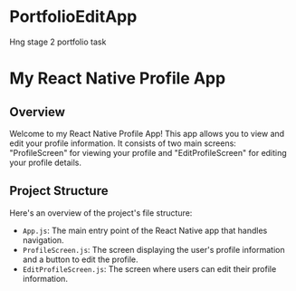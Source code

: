 # PortfolioEditApp
Hng stage 2 portfolio task
# My React Native Profile App

## Overview

Welcome to my React Native Profile App! This app allows you to view and edit your profile information. It consists of two main screens: "ProfileScreen" for viewing your profile and "EditProfileScreen" for editing your profile details.

## Project Structure

Here's an overview of the project's file structure:

- `App.js`: The main entry point of the React Native app that handles navigation.
- `ProfileScreen.js`: The screen displaying the user's profile information and a button to edit the profile.
- `EditProfileScreen.js`: The screen where users can edit their profile information.

